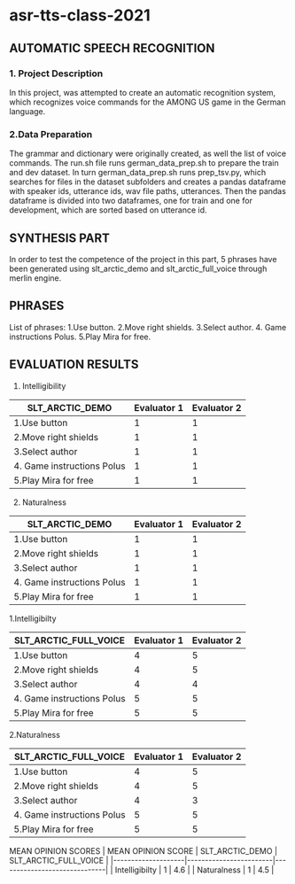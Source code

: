 # asr-tts-class-2021


## AUTOMATIC SPEECH RECOGNITION
  ### 1. Project Description
 In this project, was attempted to create an  automatic recognition system, which recognizes voice commands for the AMONG US game in the German language. 
 
 ### 2.Data Preparation
The grammar and dictionary were originally created, as well the list of voice commands. The run.sh file runs german_data_prep.sh to prepare the train and dev dataset.
In turn german_data_prep.sh runs prep_tsv.py, which searches for files in the dataset subfolders and creates a pandas dataframe with speaker ids, utterance ids, wav file paths, utterances. Then the pandas dataframe is divided into two dataframes, one for train and one for development, which are sorted based on utterance id. 

  

## SYNTHESIS PART <a name="introduction"></a>
In order to test the competence of the project in this part, 5 phrases have been generated using slt_arctic_demo and slt_arctic_full_voice through merlin engine.


## PHRASES <a name="paragraph1"></a>
List of phrases: 1.Use button. 
                 2.Move right shields. 
                 3.Select author.
                 4. Game instructions Polus. 
                 5.Play Mira for free.

## EVALUATION RESULTS <a name="paragraph2"></a>

  
    

 1. Intelligibility

|     SLT_ARCTIC_DEMO               |     Evaluator 1    |     Evaluator 2    |
|-----------------------------------|--------------------|--------------------|
|     1.Use button                  | 1                  | 1                  |
|     2.Move right shields          | 1                  | 1                  |
|     3.Select author               | 1                  | 1                  |
|     4. Game instructions Polus    | 1                  | 1                  |
|     5.Play Mira   for free        | 1                  | 1                  |

2. Naturalness

|     SLT_ARCTIC_DEMO               |     Evaluator 1    |     Evaluator 2    |
|-----------------------------------|--------------------|--------------------|
|     1.Use button                  | 1                  | 1                  |
|     2.Move right shields          | 1                  | 1                  |
|     3.Select author               | 1                  | 1                  |
|     4. Game instructions Polus    | 1                  | 1                  |
|     5.Play Mira   for free        | 1                  | 1                  |

1.Intelligibilty

|     SLT_ARCTIC_FULL_VOICE         |     Evaluator 1    |     Evaluator 2    |
|-----------------------------------|--------------------|--------------------|
|     1.Use button                  | 4                  | 5                  |
|     2.Move right shields          | 4                  | 5                  |
|     3.Select author               | 4                  | 4                  |
|     4. Game instructions Polus    | 5                  | 5                  |
|     5.Play Mira   for free        | 5                  | 5                  |

2.Naturalness

|     SLT_ARCTIC_FULL_VOICE         |     Evaluator 1    |     Evaluator 2    |
|-----------------------------------|--------------------|--------------------|
|     1.Use button                  | 4                  | 5                  |
|     2.Move right shields          | 4                  | 5                  |
|     3.Select author               | 4                  | 3                  |
|     4. Game instructions Polus    | 5                  | 5                  |
|     5.Play Mira   for free        | 5                  | 5                  |

MEAN OPINION SCORES
| MEAN OPINION SCORE |     SLT_ARCTIC_DEMO    |     SLT_ARCTIC_FULL_VOICE    |
|--------------------|------------------------|------------------------------|
| Intelligibilty     | 1                      | 4.6                          |
| Naturalness        | 1                      | 4.5                          |
